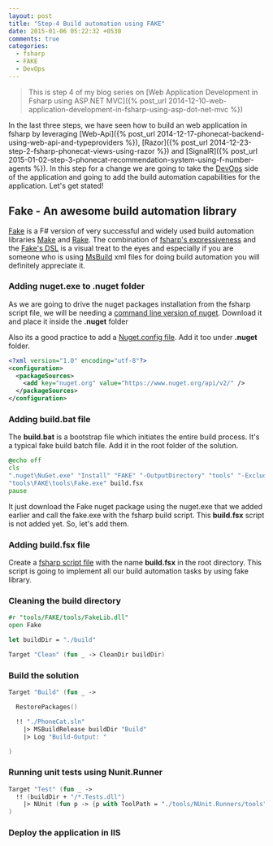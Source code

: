 ```yaml
---
layout: post
title: "Step-4 Build automation using FAKE"
date: 2015-01-06 05:22:32 +0530
comments: true
categories: 
  - fsharp
  - FAKE
  - DevOps 
---
```


> This is step 4 of my blog series on [Web Application Development in Fsharp using ASP.NET MVC]({% post_url 2014-12-10-web-application-development-in-fsharp-using-asp-dot-net-mvc %})

In the last three steps, we have seen how to build an web application in fsharp by leveraging [Web-Api]({% post_url 2014-12-17-phonecat-backend-using-web-api-and-typeproviders %}), [Razor]({% post_url 2014-12-23-step-2-fsharp-phonecat-views-using-razor %}) and [SignalR]({% post_url 2015-01-02-step-3-phonecat-recommendation-system-using-f-number-agents %}). In this step for a change we are going to take the [DevOps](http://en.wikipedia.org/wiki/DevOps) side of the application and going to add the build automation capabilities for the application. Let's get stated!

## Fake - An awesome build automation library

[Fake](http://fsharp.github.io/FAKE/) is a F# version of very successful and widely used build automation libraries [Make](http://www.gnu.org/software/make/) and [Rake](http://en.wikipedia.org/wiki/Rake_%28software%29). The combination of [fsharp's expressiveness](http://fsharp.org/testimonials/) and the [Fake's DSL](http://fsharp.github.io/FAKE/gettingstarted.html) is a visual treat to the eyes and especially if you are someone who is using [MsBuild](http://en.wikipedia.org/wiki/MSBuild) xml files for doing build automation you will definitely appreciate it.


### Adding nuget.exe to .nuget folder

As we are going to drive the nuget packages installation from the fsharp script file, we will be needing a [command line version of nuget](nuget.org/nuget.exe). Download it and place it inside the **.nuget** folder

Also its a good practice to add a [Nuget.config file](http://docs.nuget.org/docs/reference/nuget-config-settings). Add it too under **.nuget** folder. 

```xml 
<?xml version="1.0" encoding="utf-8"?>
<configuration>
  <packageSources>
    <add key="nuget.org" value="https://www.nuget.org/api/v2/" />
  </packageSources> 
</configuration>
```

### Adding build.bat file

The **build.bat** is a bootstrap file which initiates the entire build process. It's a typical fake build batch file. Add it in the root folder of the solution.

```bat
@echo off
cls
".nuget\NuGet.exe" "Install" "FAKE" "-OutputDirectory" "tools" "-ExcludeVersion"
"tools\FAKE\tools\Fake.exe" build.fsx
pause
``` 
It just download the Fake nuget package using the nuget.exe that we added earlier and call the fake.exe with the fsharp build script. This **build.fsx** script is not added yet. So, let's add them.

### Adding build.fsx file

Create a [fsharp script file](http://blogs.msdn.com/b/chrsmith/archive/2008/09/12/scripting-in-f.aspx) with the name **build.fsx** in the root directory. This script is going to implement all our build automation tasks by using fake library.


### Cleaning the build directory

```fsharp
#r "tools/FAKE/tools/FakeLib.dll"
open Fake

let buildDir = "./build"

Target "Clean" (fun _ -> CleanDir buildDir)

```

### Build the solution

```fsharp
Target "Build" (fun _ ->

  RestorePackages()

  !! "./PhoneCat.sln"
    |> MSBuildRelease buildDir "Build"
    |> Log "Build-Output: "

)
```

### Running unit tests using Nunit.Runner

```fsharp
Target "Test" (fun _ ->
  !! (buildDir + "/*.Tests.dll")
    |> NUnit (fun p -> {p with ToolPath = "./tools/NUnit.Runners/tools" })
)
```

### Deploy the application in IIS